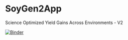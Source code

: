 # SoyGen2App
Science Optimized Yield Gains Across Environments - V2

[![Binder](https://mybinder.org/badge_logo.svg)](https://gesis.notebooks.org/v2/gh/ivanvishnu/SoyGen2App.git/shiny/App/)
